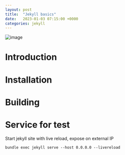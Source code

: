 ```yaml
---
layout: post
title:  "Jekyll basics"
date:   2023-01-03 07:15:00 +0000
categories: jekyll
---
```

![image](https://media.discordapp.net/attachments/1059461993817448459/1060601198232748042/Fredrik999_jekyll_and_hyde_black_background_b1d729ab-d22d-4b26-a33e-6c4494282b69.png)
# Introduction
# Installation
# Building
# Service for test
Start jekyll site with live reload, expose on external IP
```console
bundle exec jekyll serve --host 0.0.0.0 --livereload
```
